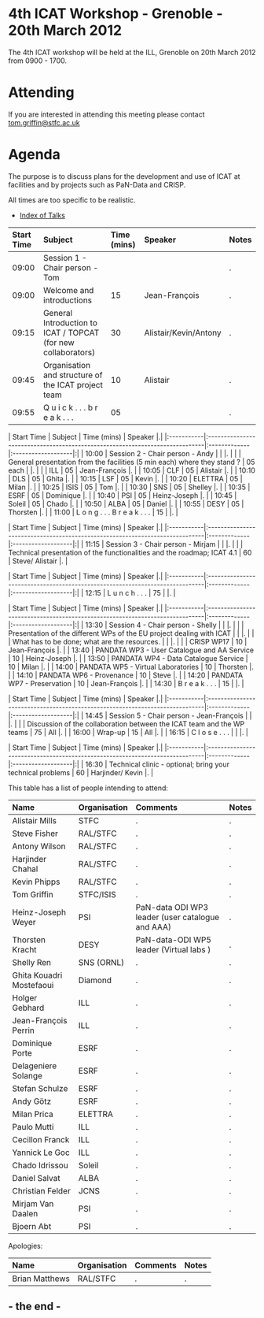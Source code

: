# 4th ICAT Workshop - Grenoble - 20th March 2012 #

The 4th ICAT workshop will be held at the ILL, Grenoble on 20th March 2012 from 0900 - 1700.



# Attending #

If you are interested in attending this meeting please contact tom.griffin@stfc.ac.uk

# Agenda #

The purpose is to discuss plans for the development and use of ICAT at facilities and by projects such as PaN-Data and CRISP.

All times are too specific to be realistic.

  * [Index of Talks](http://code.google.com/p/icatproject/source/browse/#svn%2Ficat3_api%2Ftrunk%2FDocumentation%2FGrenoble2012Talks)

| Start Time | Subject                                                                      | Time (mins)  | Speaker            |Notes |
|:-----------|:-----------------------------------------------------------------------------|:-------------|:-------------------|:-----|
| 09:00      | Session 1 - Chair person - Tom                                               |              |                    |. |
| 09:00      | Welcome and introductions                                                    | 15           | Jean-François      |. |
| 09:15      | General Introduction to ICAT / TOPCAT (for new collaborators)                | 30           | Alistair/Kevin/Antony |. |
| 09:45      | Organisation and structure of the ICAT project team                          | 10           | Alistair           |. |
| 09:55      | Q u i c k . . . b r e a k . . .                                              | 05           |                    |. |

| Start Time | Subject                                                                      | Time (mins)  | Speaker            |.|
|:-----------|:-----------------------------------------------------------------------------|:-------------|:-------------------|:|
| 10:00      | Session 2 - Chair person - Andy                                              |              |                    |. |
|            | General presentation from the facilities (5 min each) where they stand ?     | 05 each      |                    |. |
|            | ILL                                                                          | 05           | Jean-François      |. |
| 10:05      | CLF                                                                          | 05           | Alistair           |. |
| 10:10      | DLS                                                                          | 05           | Ghita              |. |
| 10:15      | LSF                                                                          | 05           | Kevin              |. |
| 10:20      | ELETTRA                                                                      | 05           | Milan              |. |
| 10:25      | ISIS                                                                         | 05           | Tom                |. |
| 10:30      | SNS                                                                          | 05           | Shelley            |. |
| 10:35      | ESRF                                                                         | 05           | Dominique          |. |
| 10:40      | PSI                                                                          | 05           | Heinz-Joseph       |. |
| 10:45      | Soleil                                                                       | 05           | Chado              |. |
| 10:50      | ALBA                                                                         | 05           | Daniel             |. |
| 10:55      | DESY                                                                         | 05           | Thorsten           |. |
| 11:00      | L o n g  . . . B r e a k . . .                                               | 15           |                    |. |

| Start Time | Subject                                                                      | Time (mins)  | Speaker            |.|
|:-----------|:-----------------------------------------------------------------------------|:-------------|:-------------------|:|
| 11:15      | Session 3 - Chair person - Mirjam                                            |              |                    |. |
|            | Technical presentation of the functionalities and the roadmap; ICAT 4.1      | 60           | Steve/ Alistair    |. |

| Start Time | Subject                                                                      | Time (mins)  | Speaker            |.|
|:-----------|:-----------------------------------------------------------------------------|:-------------|:-------------------|:|
| 12:15      | L u n c h . . .                                                              | 75           |                    |. |

| Start Time | Subject                                                                      | Time (mins)  | Speaker            |.|
|:-----------|:-----------------------------------------------------------------------------|:-------------|:-------------------|:|
| 13:30      | Session 4 - Chair person - Shelly                                            |              |                    |. |
|            | Presentation of the different WPs of the EU project dealing with ICAT        |              |                    |. |
|            | What has to be done; what are the resources.                                 |              |                    |. |
|            | CRISP WP17                                                                   | 10           | Jean-François      |. |
| 13:40      | PANDATA WP3 - User Catalogue and AA Service                                  | 10           | Heinz-Joseph       |. |
| 13:50      | PANDATA WP4 - Data Catalogue Service                                         | 10           | Milan              |. |
| 14:00      | PANDATA WP5 - Virtual Laboratories                                           | 10           | Thorsten           |. |
| 14:10      | PANDATA WP6 - Provenance                                                     | 10           | Steve              |. |
| 14:20      | PANDATA WP7 - Preservation                                                   | 10           | Jean-François      |. |
| 14:30      | B r e a k . . .                                                              | 15           |                    |. |

| Start Time | Subject                                                                      | Time (mins)  | Speaker            |.|
|:-----------|:-----------------------------------------------------------------------------|:-------------|:-------------------|:|
| 14:45      | Session 5 - Chair person - Jean-François                                     |              |                    |. |
|            | Discussion of the collaboration between the ICAT team and the WP teams       | 75           | All                |. |
| 16:00      | Wrap-up                                                                      | 15           | All                |. |
| 16:15      | C l o s e . . .                                                              |              |                    |. |

| Start Time | Subject                                                                      | Time (mins)  | Speaker            |.|
|:-----------|:-----------------------------------------------------------------------------|:-------------|:-------------------|:|
| 16:30      | Technical clinic - optional; bring your technical problems                   | 60           | Harjinder/ Kevin   |. |

This table has a list of people intending to attend:

| Name                          | Organisation | Comments                                        |Notes |
|:------------------------------|:-------------|:------------------------------------------------|:-----|
| Alistair Mills                | STFC         | .                                               |. |
| Steve Fisher                  | RAL/STFC     | .                                               |. |
| Antony Wilson                 | RAL/STFC     | .                                               |. |
| Harjinder Chahal              | RAL/STFC     | .                                               |. |
| Kevin Phipps                  | RAL/STFC     | .                                               |. |
| Tom Griffin                   | STFC/ISIS    | .                                               |. |
| Heinz-Joseph Weyer            | PSI          | PaN-data ODI WP3 leader (user catalogue and AAA)|. |
| Thorsten Kracht               | DESY         | PaN-data-ODI WP5 leader (Virtual labs )         |. |
| Shelly Ren                    | SNS (ORNL)   | .                                               |. |
| Ghita Kouadri Mostefaoui      | Diamond      | .                                               |. |
| Holger Gebhard                | ILL          | .                                               |. |
| Jean-François Perrin          | ILL          | .                                               |. |
| Dominique Porte               | ESRF         | .                                               |. |
| Delageniere Solange           | ESRF         | .                                               |. |
| Stefan Schulze                | ESRF         | .                                               |. |
| Andy Götz                     | ESRF         | .                                               |. |
| Milan Prica                   | ELETTRA      | .                                               |. |
| Paulo Mutti                   | ILL          | .                                               |. |
| Cecillon Franck               | ILL          | .                                               |. |
| Yannick Le Goc                | ILL          | .                                               |. |
| Chado Idrissou                | Soleil       | .                                               |. |
| Daniel Salvat                 | ALBA         | .                                               |. |
| Christian Felder              | JCNS         | .                                               |. |
| Mirjam Van Daalen             | PSI          | .                                               |. |
| Bjoern Abt                    | PSI          | .                                               |. |

Apologies:

| Name                          | Organisation | Comments                                        |Notes |
|:------------------------------|:-------------|:------------------------------------------------|:-----|
| Brian Matthews                | RAL/STFC     | .                                               |. |

## -  the end - ##